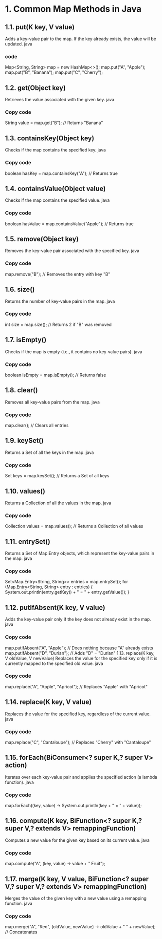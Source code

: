 # 1. Common Map Methods in Java
## 1.1. put(K key, V value)
Adds a key-value pair to the map. If the key already exists, the value will be updated.
java
### code
Map<String, String> map = new HashMap<>();
map.put("A", "Apple");
map.put("B", "Banana");
map.put("C", "Cherry");
## 1.2. get(Object key)
Retrieves the value associated with the given key.
java
### Copy code
String value = map.get("B"); // Returns "Banana"
## 1.3. containsKey(Object key)
Checks if the map contains the specified key.
java
### Copy code
boolean hasKey = map.containsKey("A"); // Returns true
## 1.4. containsValue(Object value)
Checks if the map contains the specified value.
java
### Copy code
boolean hasValue = map.containsValue("Apple"); // Returns true
## 1.5. remove(Object key)
Removes the key-value pair associated with the specified key.
java
### Copy code
map.remove("B"); // Removes the entry with key "B"
## 1.6. size()
Returns the number of key-value pairs in the map.
java
### Copy code
int size = map.size(); // Returns 2 if "B" was removed
## 1.7. isEmpty()
Checks if the map is empty (i.e., it contains no key-value pairs).
java
### Copy code
boolean isEmpty = map.isEmpty(); // Returns false
## 1.8. clear()
Removes all key-value pairs from the map.
java
### Copy code
map.clear(); // Clears all entries
## 1.9. keySet()
Returns a Set of all the keys in the map.
java
### Copy code
Set<String> keys = map.keySet(); // Returns a Set of all keys
## 1.10. values()
Returns a Collection of all the values in the map.
java
### Copy code
Collection<String> values = map.values(); // Returns a Collection of all values
## 1.11. entrySet()
Returns a Set of Map.Entry objects, which represent the key-value pairs in the map.
java
### Copy code
Set<Map.Entry<String, String>> entries = map.entrySet();
for (Map.Entry<String, String> entry : entries) {
    System.out.println(entry.getKey() + " = " + entry.getValue());
}
## 1.12. putIfAbsent(K key, V value)
Adds the key-value pair only if the key does not already exist in the map.
java
### Copy code
map.putIfAbsent("A", "Apple");  // Does nothing because "A" already exists
map.putIfAbsent("D", "Durian"); // Adds "D" = "Durian"
1.13. replace(K key, V oldValue, V newValue)
Replaces the value for the specified key only if it is currently mapped to the specified old value.
java
### Copy code
map.replace("A", "Apple", "Apricot"); // Replaces "Apple" with "Apricot"
## 1.14. replace(K key, V value)
Replaces the value for the specified key, regardless of the current value.
java
### Copy code
map.replace("C", "Cantaloupe"); // Replaces "Cherry" with "Cantaloupe"
## 1.15. forEach(BiConsumer<? super K,? super V> action)
Iterates over each key-value pair and applies the specified action (a lambda function).
java
### Copy code
map.forEach((key, value) -> System.out.println(key + " = " + value));
## 1.16. compute(K key, BiFunction<? super K,? super V,? extends V> remappingFunction)
Computes a new value for the given key based on its current value.
java
### Copy code
map.compute("A", (key, value) -> value + " Fruit");
## 1.17. merge(K key, V value, BiFunction<? super V,? super V,? extends V> remappingFunction)
Merges the value of the given key with a new value using a remapping function.
java
### Copy code
map.merge("A", "Red", (oldValue, newValue) -> oldValue + " " + newValue); // Concatenates 

